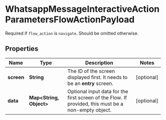 

# WhatsappMessageInteractiveActionParametersFlowActionPayload

Required if `flow_action` is `navigate`. Should be omitted otherwise.

## Properties

| Name | Type | Description | Notes |
|------------ | ------------- | ------------- | -------------|
|**screen** | **String** | The ID of the screen displayed first. It needs to be an **entry** screen. |  [optional] |
|**data** | **Map&lt;String, Object&gt;** | Optional input data for the first screen of the Flow. If provided, this must be a non-empty object. |  [optional] |



